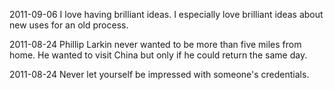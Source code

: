 2011-09-06 I love having brilliant ideas. I especially love brilliant
ideas about new uses for an old process.

2011-08-24 Phillip Larkin never wanted to be more than five miles from
home. He wanted to visit China but only if he could return the same day.

2011-08-24 Never let yourself be impressed with someone's credentials.
